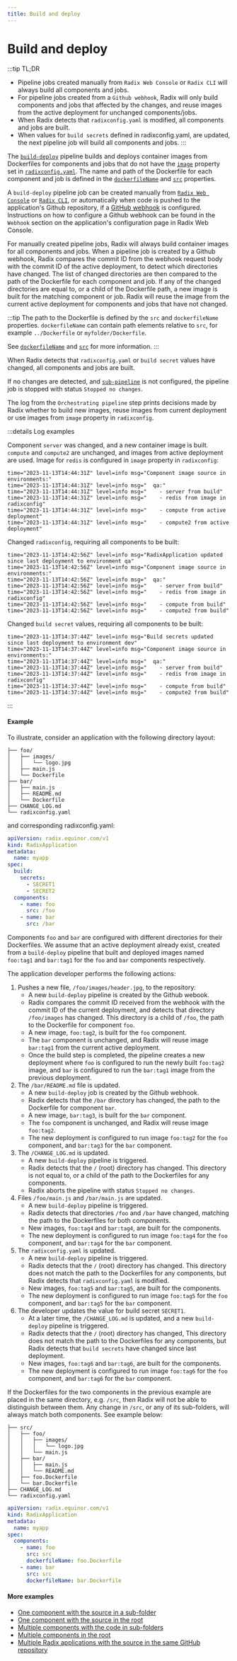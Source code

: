 ```yaml
---
title: Build and deploy
---
```


# Build and deploy


:::tip TL;DR
- Pipeline jobs created manually from `Radix Web Console` or `Radix CLI` will always build all components and jobs.
- For pipeline jobs created from a `Github webhook`, Radix will only build components and jobs that affected by the changes, and reuse images from the active deployment for unchanged components/jobs.
- When Radix detects that `radixconfig.yaml` is modified, all components and jobs are built.
- When values for `build secrets` defined in radixconfig.yaml, are updated, the next pipeline job will build all components and jobs.
:::

The [`build-deploy`](/docs/start/workflows/) pipeline builds and deploys container images from Dockerfiles for components and jobs that do not have the [`image`](/docs/references/reference-radix-config/#image) property set in [`radixconfig.yaml`](/docs/references/reference-radix-config). The name and path of the Dockerfile for each component and job is defined in the [`dockerfileName`](/docs/references/reference-radix-config/#dockerfilename) and [`src`](/docs/references/reference-radix-config/#src) properties.

A `build-deploy` pipeline job can be created manually from [`Radix Web Console`](https://console.radix.equinor.com/) or [`Radix CLI`](/docs/docs/topic-radix-cli/), or automatically when code is pushed to the application's Github repository, if a [GitHub webhook](https://docs.github.com/en/developers/webhooks-and-events/webhooks/about-webhooks) is configured. Instructions on how to configure a Github webhook can be found in the `Webhook` section on the application's configuration page in Radix Web Console.

For manually created pipeline jobs, Radix will always build container images for all components and jobs. When a pipeline job is created by a Github webhook, Radix compares the commit ID from the webhook request body with the commit ID of the active deployment, to detect which directories have changed. The list of changed directories are then compared to the path of the Dockerfile for each component and job. If any of the changed directories are equal to, or a child of the Dockerfile path, a new image is built for the matching component or job. Radix will reuse the image from the current active deployment for components and jobs that have not changed.

:::tip
The path to the Dockerfile is defined by the `src` and `dockerfileName` properties. `dockerfileName` can contain path elements relative to `src`, for example `../Dockerfile` or `myfolder/Dockerfile`.

See [`dockerfileName`](/docs/references/reference-radix-config/#dockerfilename) and [`src`](/docs/references/reference-radix-config/#src) for more information.
:::

When Radix detects that `radixconfig.yaml` or `build secret` values have changed, all components and jobs are built.

If no changes are detected, and [`sub-pipeline`](../sub-pipeline/) is not configured, the pipeline job is stopped with status `Stopped no changes`.

The log from the `Orchestrating pipeline` step prints decisions made by Radix whether to build new images, reuse images from current deployment or use images from `image` property in `radixconfig`.

:::details Log examples

Component `server` was changed, and a new container image is built. `compute` and `compute2` are unchanged, and images from active deployment are used. Image for `redis` is configured in `image` property in `radixconfig`:
```
time="2023-11-13T14:44:31Z" level=info msg="Component image source in environments:"
time="2023-11-13T14:44:31Z" level=info msg="  qa:"
time="2023-11-13T14:44:31Z" level=info msg="    - server from build"
time="2023-11-13T14:44:31Z" level=info msg="    - redis from image in radixconfig"
time="2023-11-13T14:44:31Z" level=info msg="    - compute from active deployment"
time="2023-11-13T14:44:31Z" level=info msg="    - compute2 from active deployment"
```

Changed `radixconfig`, requiring all components to be built:
```
time="2023-11-13T14:42:56Z" level=info msg="RadixApplication updated since last deployment to environment qa"
time="2023-11-13T14:42:56Z" level=info msg="Component image source in environments:"
time="2023-11-13T14:42:56Z" level=info msg="  qa:"
time="2023-11-13T14:42:56Z" level=info msg="    - server from build"
time="2023-11-13T14:42:56Z" level=info msg="    - redis from image in radixconfig"
time="2023-11-13T14:42:56Z" level=info msg="    - compute from build"
time="2023-11-13T14:42:56Z" level=info msg="    - compute2 from build"
```

Changed `build secret` values, requiring all components to be built:
```
time="2023-11-13T14:37:44Z" level=info msg="Build secrets updated since last deployment to environment dev"
time="2023-11-13T14:37:44Z" level=info msg="Component image source in environments:"
time="2023-11-13T14:37:44Z" level=info msg="  qa:"
time="2023-11-13T14:37:44Z" level=info msg="    - server from build"
time="2023-11-13T14:37:44Z" level=info msg="    - redis from image in radixconfig"
time="2023-11-13T14:37:44Z" level=info msg="    - compute from build"
time="2023-11-13T14:37:44Z" level=info msg="    - compute2 from build"
```
:::

#### Example

To illustrate, consider an application with the following directory layout:

``` directory-structure
├── foo/
│   ├── images/
│   │   └── logo.jpg
│   ├── main.js
│   └── Dockerfile
├── bar/
│   ├── main.js
│   ├── README.md
│   └── Dockerfile
├── CHANGE_LOG.md
└── radixconfig.yaml
```

and corresponding radixconfig.yaml:

``` yaml
apiVersion: radix.equinor.com/v1
kind: RadixApplication
metadata:
  name: myapp
spec:
  build:
    secrets:
      - SECRET1
      - SECRET2
  components:
    - name: foo
      src: /foo
    - name: bar
      src: /bar
```

Components `foo` and `bar` are configured with different directories for their Dockerfiles. We assume that an active deployment already exist, created from a `build-deploy` pipeline that built and deployed images named `foo:tag1` and `bar:tag1` for the `foo` and `bar` components respectively.

The application developer performs the following actions:
1. Pushes a new file, `/foo/images/header.jpg`, to the repository:
    - A new `build-deploy` pipeline is created by the Github webook.
    - Radix compares the commit ID received from the webhook with the commit ID of the current deployment, and detects that directory `/foo/images` has changed. This directory is a child of `/foo`, the path to the Dockerfile for component `foo`.
    - A new image, `foo:tag2`, is built for the `foo` component.
    - The `bar` component is unchanged, and Radix will reuse image `bar:tag1` from the current active deployment.
    - Once the build step is completed, the pipeline creates a new deployment where `foo` is configured to run the newly built `foo:tag2` image, and `bar` is configured to run the `bar:tag1` image from the previous deployment.
1. The `/bar/README.md` file is updated.
    - A new `build-deploy` job is created by the Github webhook.
    - Radix detects that the `/bar` directory has changed, the path to the Dockerfile for component `bar`.
    - A new image, `bar:tag3`, is built for the `bar` component.
    - The `foo` component is unchanged, and Radix will reuse image `foo:tag2`.
    - The new deployment is configured to run image `foo:tag2` for the `foo` component, and `bar:tag3` for the `bar` component.
1. The `/CHANGE_LOG.md` is updated.
    - A new `build-deploy` pipeline is triggered.
    - Radix detects that the `/` (root) directory has changed. This directory is not equal to, or a child of the path to the Dockerfiles for any components.
    - Radix aborts the pipeline with status `Stopped no changes`.
1. Files `/foo/main.js` and `/bar/main.js` are updated.
    - A new `build-deploy` pipeline is triggered.
    - Radix detects that directories `/foo` and `/bar` have changed, matching the path to the Dockerfiles for both components.
    - New images, `foo:tag4` and `bar:tag4`, are built for the components.
    - The new deployment is configured to run image `foo:tag4` for the `foo` component, and `bar:tag4` for the `bar` component.
1. The `radixconfig.yaml` is updated.
    - A new `build-deploy` pipeline is triggered.
    - Radix detects that the `/` (root) directory has changed. This directory does not match the path to the Dockerfiles for any components, but Radix detects that `radixconfig.yaml` is modified.
    - New images, `foo:tag5` and `bar:tag5`, are built for the components.
    - The new deployment is configured to run image `foo:tag5` for the `foo` component, and `bar:tag5` for the `bar` component.
1. The developer updates the value for build secret `SECRET1`.
    - At a later time, the `/CHANGE_LOG.md` is updated, and a new `build-deploy` pipeline is triggered.
    - Radix detects that the `/` (root) directory has changed, This directory does not match the path to the Dockerfiles for any components, but Radix detects that `build secrets` have changed since last deployment.
    - New images, `foo:tag6` and `bar:tag6`, are built for the components.
    - The new deployment is configured to run image `foo:tag6` for the `foo` component, and `bar:tag6` for the `bar` component.

If the Dockerfiles for the two components in the previous example are placed in the same directory, e.g. `/src`, then Radix will not be able to distinguish between them. Any change in `/src`, or any of its sub-folders, will always match both components. See example below:

``` directory-structure
├── src/
│   ├── foo/
│   │   ├── images/
│   │   │   └── logo.jpg
│   │   └── main.js
│   ├── bar/
│   │   ├── main.js
│   │   └── README.md
│   ├── foo.Dockerfile
│   └── bar.Dockerfile
├── CHANGE_LOG.md
└── radixconfig.yaml
```

```yaml
apiVersion: radix.equinor.com/v1
kind: RadixApplication
metadata:
  name: myapp
spec:
  components:
    - name: foo
      src: src
      dockerfileName: foo.Dockerfile
    - name: bar
      src: src
      dockerfileName: bar.Dockerfile
```

#### More examples

* [One component with the source in a sub-folder](./example-single-component-application-with-source-in-subfolder.md)
* [One component with the source in the root](./example-single-component-application-with-source-in-root.md)
* [Multiple components with the code in sub-folders](./example-multiple-components-application-with-source-in-subfolders.md)
* [Multiple components in the root](./example-multiple-components-application-with-source-in-root.md)
* [Multiple Radix applications with the source in the same GitHub repository](./example-monorepo-for-multiple-applications-with-same-repository.md)